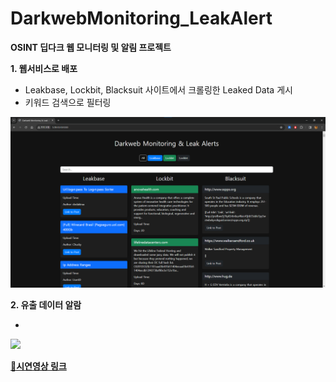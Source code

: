 # DarkwebMonitoring_LeakAlert
**OSINT 딥다크 웹 모니터링 및 알림 프로젝트**

**1. 웹서비스로 배포**

- Leakbase, Lockbit, Blacksuit 사이트에서 크롤링한 Leaked Data 게시
- 키워드 검색으로 필터링

![Web.jpg](https://github.com/kdjehdwls/DarkwebMonitoring_LeakAlert/blob/master/img/Web.png)


**2. 유출 데이터 알람**

- 


<img width="80%" src="https://github.com/kdjehdwls/DarkwebMonitoring_LeakAlert/assets/50543442/e0189056-639e-446f-ab1d-6af62887fdf9"/>

**[🔗시연영상 링크](https://youtu.be/f5bUuweKXko)**
